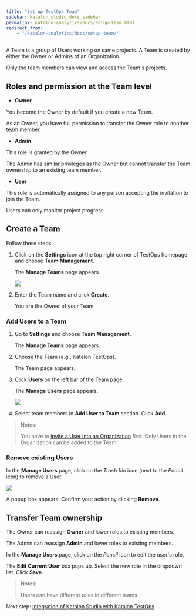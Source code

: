 ```yaml
---
title: "Set up TestOps Team"
sidebar: katalon_studio_docs_sidebar
permalink: katalon-analytics/docs/setup-team.html
redirect_from:
    - "/katalon-analytics/docs/setup-team/"
---
```


A Team is a group of Users working on same projects. A Team is created by either the Owner or Admins of an Organization.

Only the team members can view and access the Team's projects.

## Roles and permission at the Team level

* **Owner**

You become the Owner by default if you create a new Team.

As an Owner, you have full permission to transfer the Owner role to another team member.

* **Admin**

This role is granted by the Owner.

The Admin has similar privileges as the Owner but cannot transfer the Team ownership to an existing team member.

* **User**

This role is automatically assigned to any person accepting the invitation to join the Team.

Users can only monitor project progress.

## Create a Team

Follow these steps:

1. Click on the **Settings** icon at the top right corner of TestOps homepage and choose **Team Management**.

    The **Manage Teams** page appears.

    <img src="https://github.com/katalon-studio/docs-images/raw/master/katalon-analytics/docs/testops-revamp-june-setup-team/kt-june-create-team-2.png" width="" height="">
2. Enter the Team name and click **Create**.

    You are the Owner of your Team.

### Add Users to a Team

1. Go to **Settings** and choose **Team Management**.

    The **Manage Teams** page appears.


2. Choose the Team (e.g., Katalon TestOps).
    
    The Team page appears.

3. Click **Users** on the left bar of the Team page.

    The **Manage Users** page appears.

    <img src="https://github.com/katalon-studio/docs-images/raw/master/katalon-analytics/docs/testops-revamp-june-setup-team/kt-june-create-team-3.png" width="" height="">

4. Select team members in **Add User to Team** section. Click **Add**.

> Notes:
>
> You have to [invite a User into an Organization](https://docs.katalon.com/katalon-analytics/docs/kt_invite_user_org.html) first. Only Users in the Organization can be added to the Team.

### Remove existing Users

In the **Manage Users** page, click on the *Trash bin* icon (next to the *Pencil* icon) to remove a User.

<img src="https://github.com/katalon-studio/docs-images/raw/master/katalon-analytics/docs/testops-revamp-june-setup-team/kt-june-create-team-4.png" width="" height="">

A popup box appears. Confirm your action by clicking **Remove**.

## Transfer Team ownership

The Owner can reassign **Owner** and lower roles to existing members.

The Admin can reassign **Admin** and lower roles to existing members.

In the **Manage Users** page, click on the *Pencil* icon to edit the user's role.

The **Edit Current User** box pops up. Select the new role in the dropdown list. Click **Save**.

> Notes:
>
> Users can have different roles in different teams.

Next step: [Integration of Katalon Studio with Katalon TestOps](https://docs.katalon.com/katalon-studio/docs/katalon-analytics-beta-integration.html)
